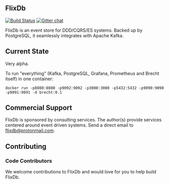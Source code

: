 ## FlixDb
[![Build Status](https://travis-ci.com/flixdb/flixdb.svg?branch=master)](https://travis-ci.com/flixdb/flixdb)
[![Gitter chat](https://badges.gitter.im/Join%20Chat.svg)](https://gitter.im/flixdb/community "Gitter chat")


FlixDb is an event store for DDD/CQRS/ES systems. Backed up by PostgreSQL, it seamlessly integrates with Apache Kafka.

## Current State
Very alpha. 

To run "everything" (Kafka, PostgreSQL, Grafana, Prometheus and Brecht itself) in one container:

```
docker run -p8080:8080 -p9092:9092 -p3000:3000 -p5432:5432 -p9090:9090 -p9091:9091 -d brecht:0.1
```

## Commercial Support
FlixDb is sponsored by consulting services. The author(s) provide services centered around 
event driven systems. Send a direct email to flixdb@protonmail.com.
 
## Contributing

### Code Contributors

We welcome contributions to FlixDb and would love for you to help build FlixDb.
